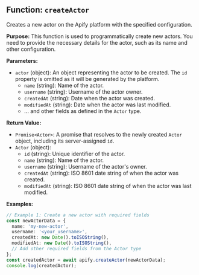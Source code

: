 ## Function: `createActor`

Creates a new actor on the Apify platform with the specified configuration.

**Purpose:**
This function is used to programmatically create new actors. You need to provide the necessary details for the actor, such as its name and other configuration.

**Parameters:**
- `actor` (object): An object representing the actor to be created. The `id` property is omitted as it will be generated by the platform.
  - `name` (string): Name of the actor.
  - `username` (string): Username of the actor owner.
  - `createdAt` (string): Date when the actor was created.
  - `modifiedAt` (string): Date when the actor was last modified.
  - ... and other fields as defined in the `Actor` type.

**Return Value:**
- `Promise<Actor>`: A promise that resolves to the newly created `Actor` object, including its server-assigned `id`.
- `Actor` (object):
  - `id` (string): Unique identifier of the actor.
  - `name` (string): Name of the actor.
  - `username` (string): Username of the actor's owner.
  - `createdAt` (string): ISO 8601 date string of when the actor was created.
  - `modifiedAt` (string): ISO 8601 date string of when the actor was last modified.

**Examples:**

```typescript
// Example 1: Create a new actor with required fields
const newActorData = {
  name: 'my-new-actor',
  username: '<your_username>',
  createdAt: new Date().toISOString(),
  modifiedAt: new Date().toISOString(),
  // Add other required fields from the Actor type
};
const createdActor = await apify.createActor(newActorData);
console.log(createdActor);
```